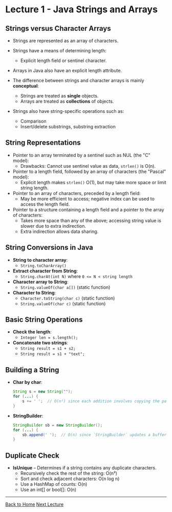 <style TYPE="text/css">
code.has-jax {font: inherit; font-size: 100%; background: inherit; border: inherit;}
</style>
<script type="text/x-mathjax-config">
MathJax.Hub.Config({
    tex2jax: {
        inlineMath: [['$','$'], ['\\(','\\)']],
        skipTags: ['script', 'noscript', 'style', 'textarea', 'pre'] // removed 'code' entry
    }
});
MathJax.Hub.Queue(function() {
    var all = MathJax.Hub.getAllJax(), i;
    for(i = 0; i < all.length; i += 1) {
        all[i].SourceElement().parentNode.className += ' has-jax';
    }
});
</script>
<script type="text/javascript" src="https://cdnjs.cloudflare.com/ajax/libs/mathjax/2.7.4/MathJax.js?config=TeX-AMS_HTML-full"></script>


# Lecture 1 - Java Strings and Arrays


## Strings versus Character Arrays

- Strings are represented as an array of characters.

- Strings have a means of determining length:
  - Explicit length field or sentinel character.

- Arrays in Java also have an explicit length attribute.

- The difference between strings and character arrays is mainly **conceptual**:
  - Strings are treated as **single** objects.
  - Arrays are treated as **collections** of objects.

- Strings also have string-specific operations such as:
  - Comparison
  - Insert/delete substrings, substring extraction


## String Representations
- Pointer to an array terminated by a sentinel such as NUL (the "C" model):
  - Drawbacks: Cannot use sentinel value as data, `strlen()` is O(n).
- Pointer to a length field, followed by an array of characters (the "Pascal" model):
  - Explicit length makes `strlen()` O(1), but may take more space or limit string length.
- Pointer to an array of characters, preceded by a length field:
  - May be more efficient to access; negative index can be used to access the length field.
- Pointer to a structure containing a length field and a pointer to the array of characters:
  - Takes more space than any of the above; accessing string value is slower due to extra indirection.
  - Extra indirection allows data sharing.


## String Conversions in Java
- **String to character array**:
  - `String.toCharArray()`
- **Extract character from String**:
  - `String.charAt(int N)` where `0 <= N < string length`
- **Character array to String**:
  - `String.valueOf(char a[])` (static function)
- **Character to String**:
  - `Character.toString(char c)` (static function)
  - `String.valueOf(char c)` (static function)


## Basic String Operations
- **Check the length**:
  - `Integer len = s.length();`
- **Concatenate two strings**:
  - `String result = s1 + s2;`
  - `String result = s1 + "text";`


## Building a String

- **Char by char**:
    ```java
    String s = new String("");
    for (...) {
        s += ' ';  // O(n²) since each addition involves copying the partial result.
    }
    ```

- **StringBuilder**:
    ```java
    StringBuilder sb = new StringBuilder();
    for (...) {
        sb.append(' ');  // O(n) since `StringBuilder` updates a buffer in place.
    }
    ```


## Duplicate Check
- **IsUnique** – Determines if a string contains any duplicate characters.
  - Recursively check the rest of the string: O(n²)
  - Sort and check adjacent characters: O(n log n)
  - Use a HashMap of counts: O(n)
  - Use an int[] or bool[]: O(n)


---

[Back to Home](../index.html)
[Next Lecture](./lecture2.html)